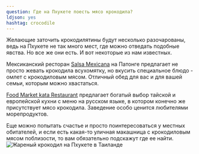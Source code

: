 ```yaml
---
question: Где на Пхукете поесть мясо крокодила?
ldjson: yes
hashtag: crocodile
---
```


Желающие заточить крокодилятины будут несколько разочарованы, ведь на Пхукете не так много мест, где можно отведать подобные явства. Но все же они есть. И вот некоторые из нам известных.

Мексиканский ресторан [Salsa Mexicana](https://goo.gl/maps/qehh7gRgGBk8xKob9) на Патонге предлагает не просто жевать крокодила всухомятку, но вкусить специальное блюдо - омлет с крокодиловым мясом. Отличный обед для вас и для вашей семьи, которым можно хвастаться.

[Food Market kata Restaurant](https://goo.gl/maps/MqBcPxrRKdtUrNu69) предлагает богатый выбор тайской и европейской кухни с меню на русском языке, в котором конечно же присутствует мясо крокодила. Заведение особо ценится любителями морепродуктов.

Еще можно попытать счастье и просто поинтересоваться у местных обитателей, и если есть какая-то уличная макашница с крокодиловым мясом поблизости, то вам обязательно подскажут где ее найти.
![Жареный крокодил на Пхукете в Таиланде](https://phuketfaq.ru/assets/images/hotcrocodile.jpeg)
